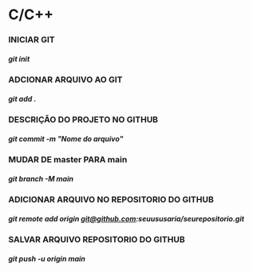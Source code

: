 # C/C++


### INICIAR GIT 
##### git init 
### ADCIONAR ARQUIVO AO GIT 
##### git add . 
### DESCRIÇÃO DO PROJETO NO GITHUB
##### git commit -m "Nome do arquivo"
### MUDAR DE master PARA main
##### git branch -M main
### ADICIONAR ARQUIVO NO REPOSITORIO DO GITHUB
##### git remote add origin git@github.com:seuususaria/seurepositorio.git
### SALVAR ARQUIVO REPOSITORIO DO GITHUB
##### git push -u origin main
#####
